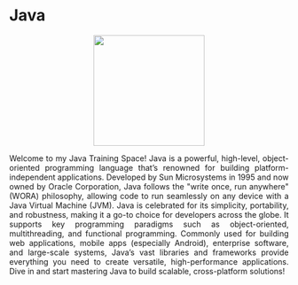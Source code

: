 # Java
<div align="center">
 <img src="https://cdn.jsdelivr.net/gh/devicons/devicon@latest/icons/java/java-original-wordmark.svg" width="200" height="auto">
</div>
<p align="justify"> Welcome to my Java Training Space! Java is a powerful, high-level, object-oriented programming language that’s renowned for building platform-independent applications. Developed by Sun Microsystems in 1995 and now owned by Oracle Corporation, Java follows the "write once, run anywhere" (WORA) philosophy, allowing code to run seamlessly on any device with a Java Virtual Machine (JVM). Java is celebrated for its simplicity, portability, and robustness, making it a go-to choice for developers across the globe. It supports key programming paradigms such as object-oriented, multithreading, and functional programming. Commonly used for building web applications, mobile apps (especially Android), enterprise software, and large-scale systems, Java’s vast libraries and frameworks provide everything you need to create versatile, high-performance applications. Dive in and start mastering Java to build scalable, cross-platform solutions! </p>
